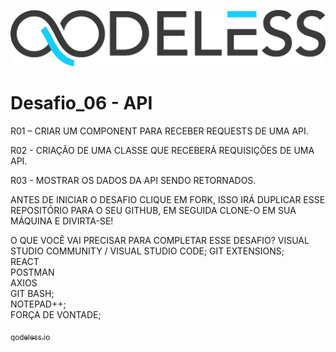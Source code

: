 ![logo](https://github.com/gitqodeless/gitqodeless/blob/main/logo1.png?raw=true)

# Desafio_06 - API

R01 – CRIAR UM COMPONENT PARA RECEBER REQUESTS DE UMA API.

R02 - CRIAÇÃO DE UMA CLASSE QUE RECEBERÁ REQUISIÇÕES DE UMA API.

R03 - MOSTRAR OS DADOS DA API SENDO RETORNADOS.

ANTES DE INICIAR O DESAFIO CLIQUE EM FORK, ISSO IRÁ DUPLICAR ESSE REPOSITÓRIO PARA O SEU GITHUB, EM SEGUIDA CLONE-O EM SUA MÁQUINA E DIVIRTA-SE!

O QUE VOCÊ VAI PRECISAR PARA COMPLETAR ESSE DESAFIO?
VISUAL STUDIO COMMUNITY / VISUAL STUDIO CODE; GIT EXTENSIONS; \
REACT \
POSTMAN \
AXIOS \
GIT BASH; \
NOTEPAD++; \
FORÇA DE VONTADE;

[<sub>qodeless.io<sub>](https://qodeless.io)
